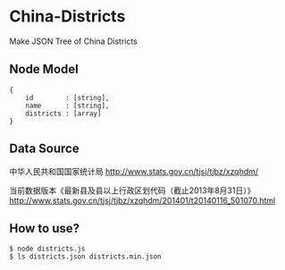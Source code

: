 China-Districts
===============

Make JSON Tree of China Districts

## Node Model
    {
        id        : [string],
        name      : [string],
        districts : [array]
    }


## Data Source
中华人民共和国国家统计局
http://www.stats.gov.cn/tjsj/tjbz/xzqhdm/

当前数据版本《最新县及县以上行政区划代码（截止2013年8月31日）》
http://www.stats.gov.cn/tjsj/tjbz/xzqhdm/201401/t20140116_501070.html


## How to use?
    $ node districts.js
    $ ls districts.json districts.min.json
